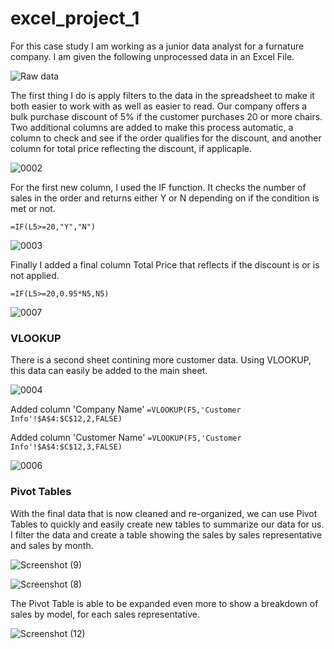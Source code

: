 # excel_project_1

For this case study I am working as a junior data analyst for a furnature company.  I am given the following unprocessed data in an Excel File.  

![Raw data](https://user-images.githubusercontent.com/106198562/212725457-a7f73b97-862a-422b-bd37-a5d1fc6be6af.jpg)

The first thing I do is apply filters to the data in the spreadsheet to make it both easier to work with as well as easier to read. Our company offers a bulk purchase discount of 5% if the customer purchases 20 or more chairs. Two additional columns are added to make this process automatic, a column to check and see if the order qualifies for the discount, and another column for total price reflecting the discount, if applicaple.

![0002](https://user-images.githubusercontent.com/106198562/212727731-17fddf0d-5a7a-4c2b-a4ee-b9446eed8f51.jpg)

For the first new column, I used the IF function.  It checks the number of sales in the order and returns either Y or N depending on if the condition is met or not. 

`=IF(L5>=20,"Y","N")`

![0003](https://user-images.githubusercontent.com/106198562/212728877-46302f10-32b0-45c1-a060-0a0313fe9692.jpg)

Finally I added a final column Total Price that reflects if the discount is or is not applied. 

`=IF(L5>=20,0.95*N5,N5)`

![0007](https://user-images.githubusercontent.com/106198562/212730604-3f206f67-c591-43e4-8917-81e9d4529540.jpg)

### VLOOKUP

There is a second sheet contining more customer data.  Using VLOOKUP, this data can easily be added to the main sheet.


![0004](https://user-images.githubusercontent.com/106198562/212730851-d73d0260-f134-4d0a-ad9b-eef056e6bc1a.jpg)

Added column 'Company Name'
`=VLOOKUP(F5,'Customer Info'!$A$4:$C$12,2,FALSE)`

Added column 'Customer Name'
`=VLOOKUP(F5,'Customer Info'!$A$4:$C$12,3,FALSE)`


![0006](https://user-images.githubusercontent.com/106198562/212731777-041c6b8c-ea53-4c08-b677-cb09ebe2c756.jpg)

### Pivot Tables

With the final data that is now cleaned and re-organized, we can use Pivot Tables to quickly and easily create new tables to summarize our data for us.  I filter the data and create a table showing the sales by sales representative and sales by month.

![Screenshot (9)](https://user-images.githubusercontent.com/106198562/212741010-5a76ca0d-e9ee-4d78-8ddf-1c5b8920f1b3.png)

![Screenshot (8)](https://user-images.githubusercontent.com/106198562/212740662-cc69ab7a-15b5-4ceb-8174-10f59789b3e2.png)

The Pivot Table is able to be expanded even more to show a breakdown of sales by model, for each sales representative.

![Screenshot (12)](https://user-images.githubusercontent.com/106198562/212741647-2cf48f82-626d-4865-9d21-5341cbe86c39.png)



